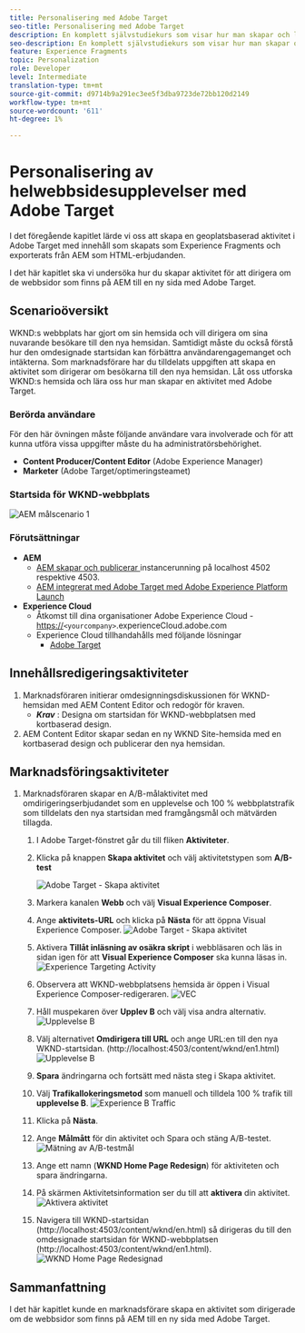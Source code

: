 ```yaml
---
title: Personalisering med Adobe Target
seo-title: Personalisering med Adobe Target
description: En komplett självstudiekurs som visar hur man skapar och levererar personaliserade upplevelser med Adobe Target.
seo-description: En komplett självstudiekurs som visar hur man skapar och levererar personaliserade upplevelser med Adobe Target.
feature: Experience Fragments
topic: Personalization
role: Developer
level: Intermediate
translation-type: tm+mt
source-git-commit: d9714b9a291ec3ee5f3dba9723de72bb120d2149
workflow-type: tm+mt
source-wordcount: '611'
ht-degree: 1%

---
```



# Personalisering av helwebbsidesupplevelser med Adobe Target

I det föregående kapitlet lärde vi oss att skapa en geoplatsbaserad aktivitet i Adobe Target med innehåll som skapats som Experience Fragments och exporterats från AEM som HTML-erbjudanden.

I det här kapitlet ska vi undersöka hur du skapar aktivitet för att dirigera om de webbsidor som finns på AEM till en ny sida med Adobe Target.

## Scenarioöversikt

WKND:s webbplats har gjort om sin hemsida och vill dirigera om sina nuvarande besökare till den nya hemsidan. Samtidigt måste du också förstå hur den omdesignade startsidan kan förbättra användarengagemanget och intäkterna. Som marknadsförare har du tilldelats uppgiften att skapa en aktivitet som dirigerar om besökarna till den nya hemsidan. Låt oss utforska WKND:s hemsida och lära oss hur man skapar en aktivitet med Adobe Target.

### Berörda användare

För den här övningen måste följande användare vara involverade och för att kunna utföra vissa uppgifter måste du ha administratörsbehörighet.

* **Content Producer/Content Editor**  (Adobe Experience Manager)
* **Marketer**  (Adobe Target/optimeringsteamet)

### Startsida för WKND-webbplats

![AEM målscenario 1](assets/personalization-use-case-2/aem-target-use-case-2.png)

### Förutsättningar

* **AEM**
   * [AEM skapar och publicerar ](./implementation.md#getting-aem) instancerunning på localhost 4502 respektive 4503.
   * [AEM integrerat med Adobe Target med Adobe Experience Platform Launch](./using-launch-adobe-io.md#aem-target-using-launch-by-adobe)
* **Experience Cloud**
   * Åtkomst till dina organisationer Adobe Experience Cloud - <https://>`<yourcompany>`.experienceCloud.adobe.com
   * Experience Cloud tillhandahålls med följande lösningar
      * [Adobe Target](https://experiencecloud.adobe.com)

## Innehållsredigeringsaktiviteter

1. Marknadsföraren initierar omdesignningsdiskussionen för WKND-hemsidan med AEM Content Editor och redogör för kraven.
   * ***Krav*** : Designa om startsidan för WKND-webbplatsen med kortbaserad design.
2. AEM Content Editor skapar sedan en ny WKND Site-hemsida med en kortbaserad design och publicerar den nya hemsidan.

## Marknadsföringsaktiviteter

1. Marknadsföraren skapar en A/B-målaktivitet med omdirigeringserbjudandet som en upplevelse och 100 % webbplatstrafik som tilldelats den nya startsidan med framgångsmål och mätvärden tillagda.
   1. I Adobe Target-fönstret går du till fliken **Aktiviteter**.
   2. Klicka på knappen **Skapa aktivitet** och välj aktivitetstypen som **A/B-test**

      ![Adobe Target - Skapa aktivitet](assets/personalization-use-case-2/create-ab-activity.png)
   3. Markera kanalen **Webb** och välj **Visual Experience Composer**.
   4. Ange **aktivitets-URL** och klicka på **Nästa** för att öppna Visual Experience Composer.
      ![Adobe Target - Skapa aktivitet](assets/personalization-use-case-2/create-activity-ab-name.png)
   5. Aktivera **Tillåt inläsning av osäkra skript** i webbläsaren och läs in sidan igen för att **Visual Experience Composer** ska kunna läsas in.
      ![Experience Targeting Activity](assets/personalization-use-case-1/load-unsafe-scripts.png)
   6. Observera att WKND-webbplatsens hemsida är öppen i Visual Experience Composer-redigeraren.
      ![VEC](assets/personalization-use-case-2/vec.png)
   7. Håll muspekaren över **Upplev B** och välj visa andra alternativ.
      ![Upplevelse B](assets/personalization-use-case-2/redirect-url.png)
   8. Välj alternativet **Omdirigera till URL** och ange URL:en till den nya WKND-startsidan. (http://localhost:4503/content/wknd/en1.html)
      ![Upplevelse B](assets/personalization-use-case-2/redirect-url-2.png)
   9. **Spara** ändringarna och fortsätt med nästa steg i Skapa aktivitet.
   10. Välj **Trafikallokeringsmetod** som manuell och tilldela 100 % trafik till **upplevelse B**.
      ![Experience B Traffic](assets/personalization-use-case-2/traffic.png)
   11. Klicka på **Nästa**.
   12. Ange **Målmått** för din aktivitet och Spara och stäng A/B-testet.
      ![Mätning av A/B-testmål](assets/personalization-use-case-2/goal-metric.png)
   13. Ange ett namn (**WKND Home Page Redesign**) för aktiviteten och spara ändringarna.
   14. På skärmen Aktivitetsinformation ser du till att **aktivera** din aktivitet.
      ![Aktivera aktivitet](assets/personalization-use-case-2/ab-activate.png)
   15. Navigera till WKND-startsidan (http://localhost:4503/content/wknd/en.html) så dirigeras du till den omdesignade startsidan för WKND-webbplatsen (http://localhost:4503/content/wknd/en1.html).
      ![WKND Home Page Redesignad](assets/personalization-use-case-2/WKND-home-page-redesign.png)

## Sammanfattning

I det här kapitlet kunde en marknadsförare skapa en aktivitet som dirigerade om de webbsidor som finns på AEM till en ny sida med Adobe Target.

